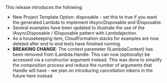 This release introduces the following:

- New Project Template Option: disposable - set this to true if you want the generated Lambda to implement IAsyncDisposable and IDisposable.
- Several examples have been updated to illustrate the use of the IAsyncDisposable / IDisposable pattern with Lambdajection.
- As a housekeeping item, CloudFormation stacks for examples are now deleted after end to end tests have finished running.
- **BREAKING CHANGE**: The context parameter (ILambdaContext) has been removed from ILambda.Handle.  This can now (optionally) be accessed via a constructor argument instead.  This was done to simplify the composition process and reduce the number of arguments that Handle will have - we plan on introducing cancellation tokens in the future here instead.